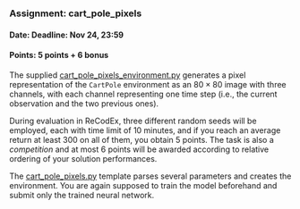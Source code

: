 ### Assignment: cart_pole_pixels
#### Date: Deadline: Nov 24, 23:59
#### Points: 5 points + 6 bonus

The supplied [cart_pole_pixels_environment.py](https://github.com/ufal/npfl122/tree/master/labs/06/cart_pole_pixels_environment.py)
generates a pixel representation of the `CartPole` environment
as an $80×80$ image with three channels, with each channel representing one time step
(i.e., the current observation and the two previous ones).

During evaluation in ReCodEx, three different random seeds will be employed,
each with time limit of 10 minutes, and if you reach an average return at least
300 on all of them, you obtain 5 points. The task is also a _competition_ and
at most 6 points will be awarded according to relative ordering of your
solution performances.

The [cart_pole_pixels.py](https://github.com/ufal/npfl122/tree/master/labs/06/cart_pole_pixels.py)
template parses several parameters and creates the environment.
You are again supposed to train the model beforehand and submit
only the trained neural network.
